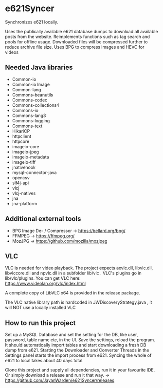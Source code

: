 # e621Syncer
Synchronizes e621 locally. 

Uses the publically available e621 database dumps to download all available posts from the website.
Reimplements functions such as tag search and pools for offline usage.
Downloaded files will be compressed further to reduce archive file size.
Uses BPG to compress images and HEVC for videos

## Needed Java libraries

- Common-io
- Common-io Image
- Common-lang
- Commons-beanutils
- Commons-codec
- Commons-collections4
- Commons-io
- Commons-lang3
- Commons-logging
- Commons-text
- HikariCP
- httpclient
- httpcore
- imageio-core
- imageio-jpeg
- imageio-metadata
- imageio-tiff
- jnativehook
- mysql-connector-java
- opencsv
- slf4j-api
- vlcj
- vlcj-natives
- jna
- jna-platform

## Additional external tools

- BPG Image De- / Compressor -> https://bellard.org/bpg/
- FFMPEG -> https://ffmpeg.org/
- MozJPG -> https://github.com/mozilla/mozjpeg

## VLC

VLC is needed for video playback.
The project expects axvlc.dll, libvlc.dll, libvlccore.dll and npvlc.dll in a subfolder lib/vlc . 
VLC's plugins go in lib/vlc/plugins.
You can get VLC here: https://www.videolan.org/vlc/index.html

A complete copy of LibVLC x64 is provided in the release package.

The VLC native library path is hardcoded in JWDiscoveryStrategy.java , it will NOT use a locally installed VLC

## How to run this project

Set up a MySQL Database and set the setting for the DB, like user, password, table name etc, in the UI. 
Save the settings, reload the program. It should automatically import tables and start downloading a fresh DB dump from e621. 
Starting the Downloader and Converter Threads in the Settings panel starts the import process from e621. 
Syncing the whole of e621 to local takes about 40 days total.

Clone this project and supply all dependencies, run it in your favourite IDE.
Or simply download a release and run it that way. -> https://github.com/JayanWarden/e621Syncer/releases